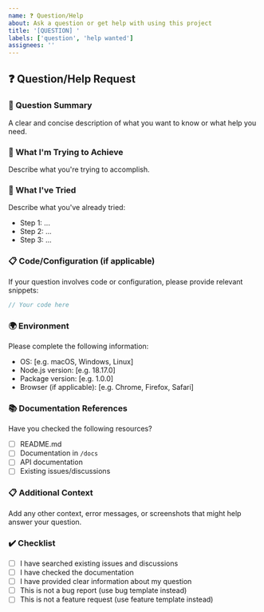 ```yaml
---
name: ❓ Question/Help
about: Ask a question or get help with using this project
title: '[QUESTION] '
labels: ['question', 'help wanted']
assignees: ''
---
```


## ❓ Question/Help Request

### 📝 Question Summary
A clear and concise description of what you want to know or what help you need.

### 🎯 What I'm Trying to Achieve
Describe what you're trying to accomplish.

### 🔄 What I've Tried
Describe what you've already tried:
- Step 1: ...
- Step 2: ...
- Step 3: ...

### 📋 Code/Configuration (if applicable)
If your question involves code or configuration, please provide relevant snippets:

```typescript
// Your code here
```

### 🌍 Environment
Please complete the following information:
- OS: [e.g. macOS, Windows, Linux]
- Node.js version: [e.g. 18.17.0]
- Package version: [e.g. 1.0.0]
- Browser (if applicable): [e.g. Chrome, Firefox, Safari]

### 📚 Documentation References
Have you checked the following resources?
- [ ] README.md
- [ ] Documentation in `/docs`
- [ ] API documentation
- [ ] Existing issues/discussions

### 📋 Additional Context
Add any other context, error messages, or screenshots that might help answer your question.

### ✔️ Checklist
- [ ] I have searched existing issues and discussions
- [ ] I have checked the documentation
- [ ] I have provided clear information about my question
- [ ] This is not a bug report (use bug template instead)
- [ ] This is not a feature request (use feature template instead)
